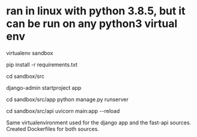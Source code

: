 # ran in linux with python 3.8.5, but it can be run on any python3 virtual env
virtualenv sandbox

pip install -r requirements.txt

cd sandbox/src

django-admin startproject app

cd sandbox/src/app
python manage.py runserver

cd sandbox/src/api
uvicorn main:app --reload

Same virtualenvironment used for the django app and the fast-api sources.
Created Dockerfiles for both sources.
